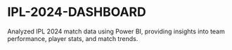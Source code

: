 # IPL-2024-DASHBOARD
Analyzed IPL 2024 match data using Power BI, providing insights into team performance, player stats, and match trends.
